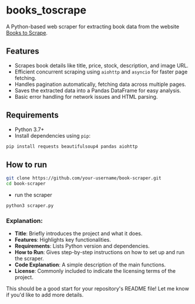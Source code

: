# books_toscrape

A Python-based web scraper for extracting book data from the website [Books to Scrape](https://books.toscrape.com/).

##  Features

- Scrapes book details like title, price, stock, description, and image URL.
- Efficient concurrent scraping using `aiohttp` and `asyncio` for faster page fetching.
- Handles pagination automatically, fetching data across multiple pages.
- Saves the extracted data into a Pandas DataFrame for easy analysis.
- Basic error handling for network issues and HTML parsing.


## Requirements

- Python 3.7+
- Install dependencies using `pip`:

```bash
pip install requests beautifulsoup4 pandas aiohttp
```

## How to run

```bash
git clone https://github.com/your-username/book-scraper.git
cd book-scraper
```

 - run the scraper
```bash
python3 scraper.py
```


### Explanation:

- **Title**: Briefly introduces the project and what it does.
- **Features**: Highlights key functionalities.
- **Requirements**: Lists Python version and dependencies.
- **How to Run**: Gives step-by-step instructions on how to set up and run the scraper.
- **Code Explanation**: A simple description of the main functions.
- **License**: Commonly included to indicate the licensing terms of the project.

This should be a good start for your repository's README file! Let me know if you'd like to add more details.




